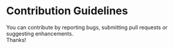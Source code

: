 # Contribution Guidelines
You can contribute by reporting bugs, submitting pull requests or suggesting enhancements.  
Thanks!
